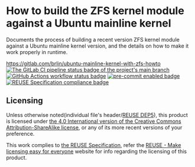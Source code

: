 # How to build the ZFS kernel module against a Ubuntu mainline kernel

Documents the process of building a recent version ZFS kernel module against a Ubuntu mainline kernel version, and the details on how to make it work properly in runtime.

<https://gitlab.com/brlin/ubuntu-mainline-kernel-with-zfs-howto>  
[![The GitLab CI pipeline status badge of the project's `main` branch](https://gitlab.com/brlin/ubuntu-mainline-kernel-with-zfs-howto/badges/main/pipeline.svg?ignore_skipped=true "Click here to check out the comprehensive status of the GitLab CI pipelines")](https://gitlab.com/brlin/ubuntu-mainline-kernel-with-zfs-howto/-/pipelines) [![GitHub Actions workflow status badge](https://github.com/brlin-tw/ubuntu-mainline-kernel-with-zfs-howto/actions/workflows/check-potential-problems.yml/badge.svg "GitHub Actions workflow status")](https://github.com/brlin-tw/ubuntu-mainline-kernel-with-zfs-howto/actions/workflows/check-potential-problems.yml) [![pre-commit enabled badge](https://img.shields.io/badge/pre--commit-enabled-brightgreen?logo=pre-commit&logoColor=white "This project uses pre-commit to check potential problems")](https://pre-commit.com/) [![REUSE Specification compliance badge](https://api.reuse.software/badge/gitlab.com/brlin/ubuntu-mainline-kernel-with-zfs-howto "This project complies to the REUSE specification to decrease software licensing costs")](https://api.reuse.software/info/gitlab.com/brlin/ubuntu-mainline-kernel-with-zfs-howto)

## Licensing

Unless otherwise noted(individual file's header/[REUSE DEP5](.reuse/dep5)), this product is licensed under [the 4.0 International version of the Creative Commons Attribution-ShareAlike license](https://creativecommons.org/licenses/by-sa/4.0/), or any of its more recent versions of your preference.

This work complies to [the REUSE Specification](https://reuse.software/spec/), refer the [REUSE - Make licensing easy for everyone](https://reuse.software/) website for info regarding the licensing of this product.
